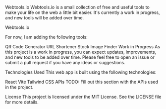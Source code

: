 Webtools.io
Webtools.io is a small collection of free and useful tools to make your life on the web a little bit easier. It's currently a work in progress, and new tools will be added over time.

Webtools.io

For now, I am adding the following tools:

QR Code Generator
URL Shortener
Stock Image Finder
Work in Progress
As this project is a work in progress, you can expect updates, improvements, and new tools to be added over time. Please feel free to open an issue or submit a pull request if you have any ideas or suggestions.

Technologies Used
This web app is built using the following technologies:

React
Vite
Tailwind CSS
APIs
TODO: Fill out this section with the APIs used in the project.

License
This project is licensed under the MIT License. See the LICENSE file for more details.